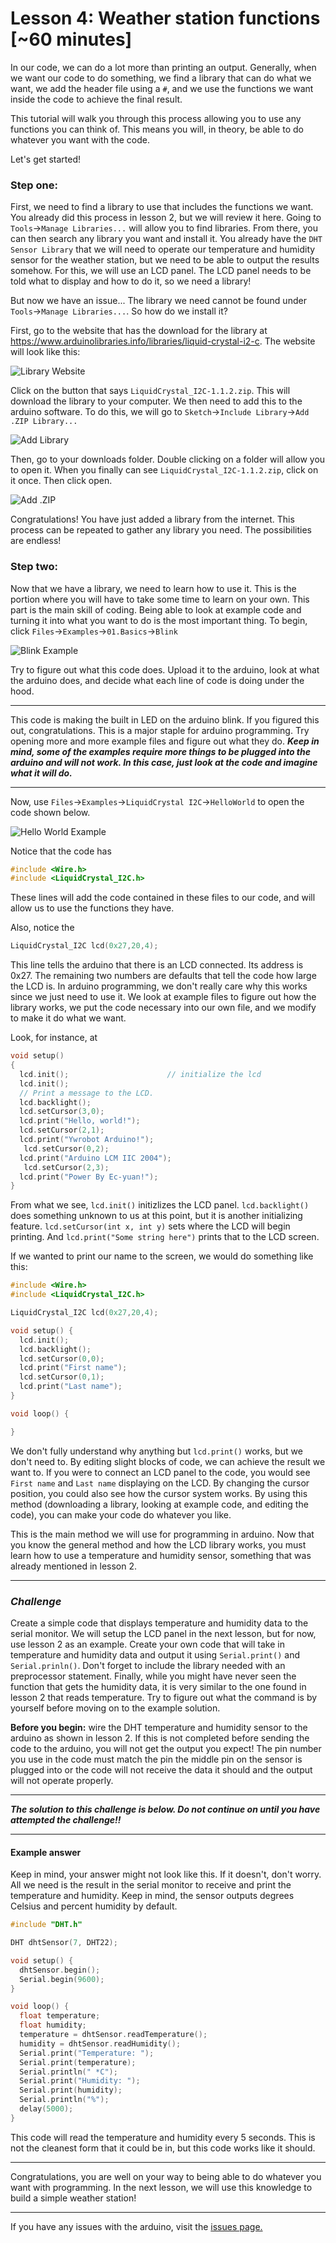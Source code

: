 # Lesson 4: Weather station functions [~60 minutes]

In our code, we can do a lot more than printing an output. Generally, when we want our code to do something, we find a library that can do what we want, we add the header file using a `#`, and we use the functions we want inside the code to achieve the final result.

This tutorial will walk you through this process allowing you to use any functions you can think of. This means you will, in theory, be able to do whatever you want with the code.

Let's get started!

### Step one:

First, we need to find a library to use that includes the functions we want. You already did this process in lesson 2, but we will review it here. Going to `Tools`->`Manage Libraries...` will allow you to find libraries. From there, you can then search any library you want and install it. You already have the `DHT Sensor Library` that we will need to operate our temperature and humidity sensor for the weather station, but we need to be able to output the results somehow. For this, we will use an LCD panel. The LCD panel needs to be told what to display and how to do it, so we need a library!

But now we have an issue... The library we need cannot be found under `Tools`->`Manage Libraries...`. So how do we install it?

First, go to the website that has the download for the library at https://www.arduinolibraries.info/libraries/liquid-crystal-i2-c. The website will look like this:

![Library Website](images/LibrarySite.PNG)

Click on the button that says `LiquidCrystal_I2C-1.1.2.zip`. This will download the library to your computer. We then need to add this to the arduino software. To do this, we will go to `Sketch`->`Include Library`->`Add .ZIP Library...`

![Add Library](images/AddLibrary.PNG)

Then, go to your downloads folder. Double clicking on a folder will allow you to open it. When you finally can see `LiquidCrystal_I2C-1.1.2.zip`, click on it once. Then click open.

![Add .ZIP](images/AddLibraryZIP.PNG)

Congratulations! You have just added a library from the internet. This process can be repeated to gather any library you need. The possibilities are endless!

### Step two:

Now that we have a library, we need to learn how to use it. This is the portion where you will have to take some time to learn on your own. This part is the main skill of coding. Being able to look at example code and turning it into what you want to do is the most important thing. To begin, click `Files`->`Examples`->`01.Basics`->`Blink`

![Blink Example](images/BlinkExample.PNG)

Try to figure out what this code does. Upload it to the arduino, look at what the arduino does, and decide what each line of code is doing under the hood.

---

This code is making the built in LED on the arduino blink. If you figured this out, congratulations. This is a major staple for arduino programming. Try opening more and more example files and figure out what they do. ***Keep in mind, some of the examples require more things to be plugged into the arduino and will not work. In this case, just look at the code and imagine what it will do.***

---

Now, use `Files`->`Examples`->`LiquidCrystal I2C`->`HelloWorld` to open the code shown below.

![Hello World Example](images/HelloWorldExample.PNG)

Notice that the code has
```C++
#include <Wire.h>
#include <LiquidCrystal_I2C.h>
```
These lines will add the code contained in these files to our code, and will allow us to use the functions they have.

Also, notice the
```C++
LiquidCrystal_I2C lcd(0x27,20,4);
```

This line tells the arduino that there is an LCD connected. Its address is 0x27. The remaining two numbers are defaults that tell the code how large the LCD is. In arduino programming, we don't really care why this works since we just need to use it. We look at example files to figure out how the library works, we put the code necessary into our own file, and we modify to make it do what we want.

Look, for instance, at
```C++
void setup()
{
  lcd.init();                      // initialize the lcd
  lcd.init();
  // Print a message to the LCD.
  lcd.backlight();
  lcd.setCursor(3,0);
  lcd.print("Hello, world!");
  lcd.setCursor(2,1);
  lcd.print("Ywrobot Arduino!");
   lcd.setCursor(0,2);
  lcd.print("Arduino LCM IIC 2004");
   lcd.setCursor(2,3);
  lcd.print("Power By Ec-yuan!");
}
```

From what we see, `lcd.init()` initizlizes the LCD panel. `lcd.backlight()` does something unknown to us at this point, but it is another initializing feature. `lcd.setCursor(int x, int y)` sets where the LCD will begin printing. And `lcd.print("Some string here")` prints that to the LCD screen.

If we wanted to print our name to the screen, we would do something like this:

```C++
#include <Wire.h>
#include <LiquidCrystal_I2C.h>

LiquidCrystal_I2C lcd(0x27,20,4);

void setup() {
  lcd.init();
  lcd.backlight();
  lcd.setCursor(0,0);
  lcd.print("First name");
  lcd.setCursor(0,1);
  lcd.print("Last name");
}

void loop() {

}
```

We don't fully understand why anything but `lcd.print()` works, but we don't need to. By editing slight blocks of code, we can achieve the result we want to. If you were to connect an LCD panel to the code, you would see `First name` and `Last name` displaying on the LCD. By changing the cursor position, you could also see how the cursor system works. By using this method (downloading a library, looking at example code, and editing the code), you can make your code do whatever you like.

This is the main method we will use for programming in arduino. Now that you know the general method and how the LCD library works, you must learn how to use a temperature and humidity sensor, something that was already mentioned in lesson 2.

---

### ***Challenge***

Create a simple code that displays temperature and humidity data to the serial monitor. We will setup the LCD panel in the next lesson, but for now, use lesson 2 as an example. Create your own code that will take in temperature and humidity data and output it using `Serial.print()` and `Serial.prinln()`. Don't forget to include the library needed with an preprocessor statement. Finally, while you might have never seen the function that gets the humidity data, it is very similar to the one found in lesson 2 that reads temperature. Try to figure out what the command is by yourself before moving on to the example solution.

**Before you begin:** wire the DHT temperature and humidity sensor to the arduino as shown in lesson 2. If this is not completed before sending the code to the arduino, you will not get the output you expect! The pin number you use in the code must match the pin the middle pin on the sensor is plugged into or the code will not receive the data it should and the output will not operate properly.

---

***The solution to this challenge is below. Do not continue on until you have attempted the challenge!!***

---

#### Example answer

Keep in mind, your answer might not look like this. If it doesn't, don't worry. All we need is the result in the serial monitor to receive and print the temperature and humidity. Keep in mind, the sensor outputs degrees Celsius and percent humidity by default.

```C++
#include "DHT.h"

DHT dhtSensor(7, DHT22);

void setup() {
  dhtSensor.begin();
  Serial.begin(9600);
}

void loop() {
  float temperature;
  float humidity;
  temperature = dhtSensor.readTemperature();
  humidity = dhtSensor.readHumidity();
  Serial.print("Temperature: ");
  Serial.print(temperature);
  Serial.println(" *C");
  Serial.print("Humidity: ");
  Serial.print(humidity);
  Serial.println("%");
  delay(5000);
}
```

This code will read the temperature and humidity every 5 seconds. This is not the cleanest form that it could be in, but this code works like it should.

---

Congratulations, you are well on your way to being able to do whatever you want with programming. In the next lesson, we will use this knowledge to build a simple weather station!

---

If you have any issues with the arduino, visit the [issues page.](issues.md)
